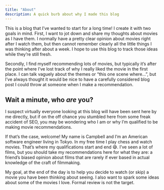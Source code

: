 ```yaml
---
title: "About"
description: A quick burb about why I made this blog
---
```

This is a blog that I’ve wanted to start for a long time! I create it with two goals in mind.
First, I want to jot down and share my thoughts about movies as I have them. I normally have a pretty clear opinion about movies right after I watch them, but then cannot remember clearly all the little things I was thinking after about a week. I hope to use this blog to track those ideas while they’re still fresh.

Secondly, I find myself recommending lots of movies, but typically it’s after the point where I’ve lost track of why I really liked the movie in the first place. I can talk vaguely about the themes or “this one scene where…”, but I’ve always thought it would be nice to have a carefully considered blog post I could throw at someone when I make a recommendation.

## Wait a minute, who _are_ you?
I suspect virtually everyone looking at this blog will have been sent here by me directly, but if on the off chance you stumbled here from some freak accident of SEO, you may be wondering who I am or why I’m qualified to be making movie recommendations.

If that’s the case, welcome! My name is Campbell and I’m an American software engineer living in Tokyo. In my free time I play chess and watch movies. That’s where my qualifications start and end 😅. I’ve seen a lot of films, but you should take my recommendations here for what they are: a friend’s biased opinion about films that are rarely if ever based in actual knowledge of the craft of filmmaking.

My goal, at the end of the day is to help you decide to watch (or skip) a movie you have been thinking about seeing. I also want to spark some ideas about some of the movies I love. Formal review is not the target.
